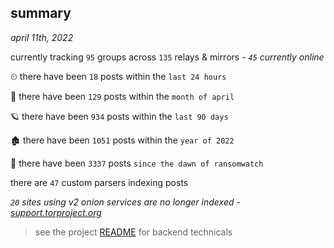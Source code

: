 
## summary
_april 11th, 2022_

currently tracking `95` groups across `135` relays & mirrors - _`45` currently online_

⏲ there have been `18` posts within the `last 24 hours`

🦈 there have been `129` posts within the `month of april`

🪐 there have been `934` posts within the `last 90 days`

🏚 there have been `1051` posts within the `year of 2022`

🦕 there have been `3337` posts `since the dawn of ransomwatch`

there are `47` custom parsers indexing posts

_`20` sites using v2 onion services are no longer indexed - [support.torproject.org](https://support.torproject.org/onionservices/v2-deprecation/)_

> see the project [README](https://github.com/thetanz/ransomwatch#ransomwatch--) for backend technicals
